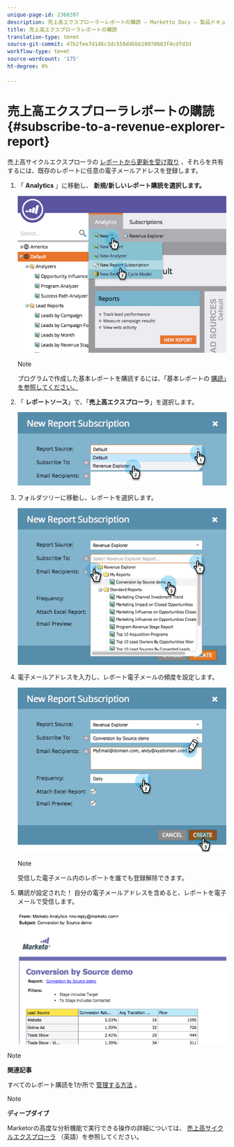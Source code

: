 ```yaml
---
unique-page-id: 2360397
description: 売上高エクスプローラーレポートの購読 — Marketto Docs — 製品ドキュメント
title: 売上高エクスプローラレポートの購読
translation-type: tm+mt
source-git-commit: 47b2fee7d146c3dc558d4bbb10070683f4cdfd3d
workflow-type: tm+mt
source-wordcount: '175'
ht-degree: 0%

---
```



# 売上高エクスプローラレポートの購読 {#subscribe-to-a-revenue-explorer-report}

売上高サイクルエクスプローラの [レポートから更新を受け取り](http://docs.marketo.com/display/docs/revenue+cycle+analytics) 、それらを共有するには、既存のレポートに任意の電子メールアドレスを登録します。

1. 「 **Analytics** 」に移動し、 **新規/新しいレポート購読を選択します。**

   ![](assets/image2014-9-17-12-3a46-3a20.png)

   >[!NOTE]
   >
   >プログラムで作成した基本レポートを購読するには、「基本レポートの [購読」を参照してください。](../../../../product-docs/reporting/basic-reporting/report-subscriptions/subscribe-to-a-basic-report.md)

1. 「 **レポートソース**」で、「**売上高エクスプローラ**」を選択します。

   ![](assets/image2014-9-17-12-3a47-3a11.png)

1. フォルダツリーに移動し、レポートを選択します。

   ![](assets/image2014-9-17-12-3a47-3a17.png)

1. 電子メールアドレスを入力し、レポート電子メールの頻度を設定します。

   ![](assets/image2014-9-17-12-3a47-3a22.png)

   >[!NOTE]
   >
   >受信した電子メール内のレポートを誰でも登録解除できます。

1. 購読が設定された！ 自分の電子メールアドレスを含めると、レポートを電子メールで受信します。

   ![](assets/image2014-9-17-12-3a47-3a54.png)

>[!NOTE]
>
>**関連記事**
>
>すべてのレポート購読を1か所で [管理する方法](../../../../product-docs/reporting/basic-reporting/report-subscriptions/manage-report-subscriptions.md) 。

>[!NOTE]
>
>**ディープダイブ**
>
>Marketorの高度な分析機能で実行できる操作の詳細については、 [売上高サイクルエクスプローラ](http://docs.marketo.com/display/docs/revenue+cycle+analytics) （英語）を参照してください。

